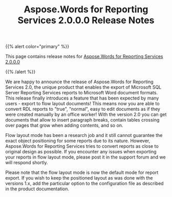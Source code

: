 ﻿---
title: Aspose.Words for Reporting Services 2.0.0.0 Release Notes
articleTitle: Aspose.Words for Reporting Services 2.0.0.0 Release Notes
linktitle: Aspose.Words for Reporting Services 2.0.0.0 Release Notes
description: "Aspose.Words for Reporting Services 2.0.0.0 Release Notes – learn about the latest updates and fixes."
type: docs
weight: 30
url: /reportingservices/aspose-words-for-reporting-services-2-0-0-0-release-notes/
---

{{% alert color="primary" %}}

This page contains release notes for [Aspose.Words for Reporting Services 2.0.0.0](https://downloads.aspose.com/words/reportingservices/new-releases/aspose.words-for-reporting-services-2.0.0.0/)

{{% /alert %}}

We are happy to announce the release of Aspose.Words for Reporting Services 2.0, the unique product that enables the export of Microsoft SQL Server Reporting Services reports to Microsoft Word document formats. This release finally introduces a feature that has been expected by many users - export to flow layout documents! This means now you are able to convert RDL reports to "true", "normal", easy to edit documents as if they were created manually by an office worker! With the version 2.0 you can get documents that allow to insert paragraph breaks, contain tables crossing over pages that grow when adding contents, and so on.

Flow layout mode has been a research job and it still cannot guarantee the exact object positioning for some reports due to its nature. However, Aspose.Words for Reporting Services tries to convert reports as close to original design as possible. If you encounter any issues when exporting your reports in flow layout mode, please post it in the support forum and we will respond shortly.

Please note that the flow layout mode is now the default mode for report export. If you wish to keep the positioned layout as was done with the versions 1.x, add the particular option to the configuration file as described in the product documentation.
